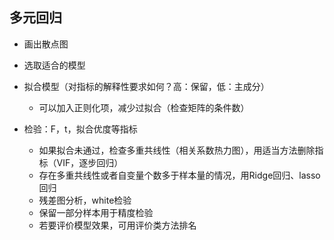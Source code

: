 ## 多元回归

- 画出散点图

- 选取适合的模型

- 拟合模型（对指标的解释性要求如何？高：保留，低：主成分）

  - 可以加入正则化项，减少过拟合（检查矩阵的条件数）

- 检验：F，t，拟合优度等指标

  - 如果拟合未通过，检查多重共线性（相关系数热力图），用适当方法删除指标（VIF，逐步回归）
  - 存在多重共线性或者自变量个数多于样本量的情况，用Ridge回归、lasso回归
  - 残差图分析，white检验
  - 保留一部分样本用于精度检验
  - 若要评价模型效果，可用评价类方法排名

  